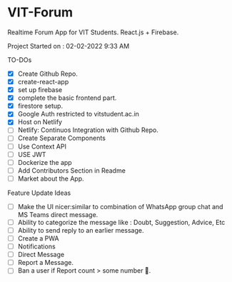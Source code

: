 # VIT-Forum
Realtime Forum App for VIT Students. React.js + Firebase.

Project Started on : 02-02-2022 9:33 AM

TO-DOs
- [x] Create Github Repo.
- [x] create-react-app
- [x] set up firebase
- [x] complete the basic frontend part.
- [x] firestore setup.
- [x] Google Auth restricted to vitstudent.ac.in
- [x] Host on Netlify
- [ ] Netlify: Continuos Integration with Github Repo.
- [ ] Create Separate Components
- [ ] Use Context API
- [ ] USE JWT
- [ ] Dockerize the app
- [ ] Add Contributors Section in Readme
- [ ] Market about the App.

Feature Update Ideas
- [ ] Make the UI nicer:similar to combination of WhatsApp group chat and MS Teams direct message.
- [ ] Ability to categorize the message like : Doubt, Suggestion, Advice, Etc
- [ ] Ability to send reply to an earlier message.
- [ ] Create a PWA
- [ ] Notifications
- [ ] Direct Message
- [ ] Report a Message.
- [ ] Ban a user if Report count > some number 🤔.
